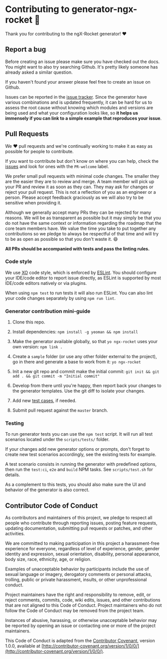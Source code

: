 # Contributing to generator-ngx-rocket :rocket:

Thank you for contributing to the ngX-Rocket generator! :heart:

## Report a bug

Before creating an issue please make sure you have checked out the docs. You might want to also try searching Github.
It's pretty likely someone has already asked a similar question.

If you haven't found your answer please feel free to create an issue on Github.

Issues can be reported in the [issue tracker](https://github.com/ngx-rocket/generator-ngx-rocket/issues).
Since the generator have various combinations and is updated frequently, it can be hard for us to assess the root cause
without knowing which modules and versions are being used and what your configuration looks like, so **it helps us
immensely if you can link to a simple example that reproduces your issue**.

## Pull Requests

We :heart: pull requests and we're continually working to make it as easy as possible for people to contribute.

If you want to contribute but don't know on where you can help, check the
[issues](https://github.com/ngx-rocket/generator-ngx-rocket/issues) and look for ones with the `PR-welcome` label.

We prefer small pull requests with minimal code changes. The smaller they are the easier they are to review and merge.
A team member will pick up your PR and review it as soon as they can. They may ask for changes or reject your pull
request. This is not a reflection of you as an engineer or a person. Please accept feedback graciously as we will also
try to be sensitive when providing it.

Although we generally accept many PRs they can be rejected for many reasons. We will be as transparent as possible but
it may simply be that you do not have the same context or information regarding the roadmap that the core team members
have. We value the time you take to put together any contributions so we pledge to always be respectful of that time
and will try to be as open as possible so that you don't waste it. :smile:

**All PRs should be accompanied with tests and pass the linting rules.**

### Code style

We use [XO](https://github.com/sindresorhus/eslint-config-xo-space) code style, which is enforced by
[ESLint](https://github.com/eslint/eslint). You should configure your IDE/code editor to report issue directly, as
ESLint is supported by most IDE/code editors natively or via plugins.

When using `npm test` to run tests it will also run ESLint. You can also lint your code changes separately by using
`npm run lint`.

### Generator contribution mini-guide

1. Clone this repo.

2. Install dependencies: `npm install -g yeoman && npm install`

3. Make the generator available globally, so that `yo ngx-rocket` uses your own version: `npm link .`

4. Create a `sample` folder (or use any other folder external to the project), go in there and generate a base to work
   from it: `yo ngx-rocket`

5. Init a new git repo and commit make the initial commit: `git init && git add . && git commit -m "Initial commit"`

6. Develop from there until you're happy, then report back your changes to the generator templates. Use the git diff to
   isolate your changes.
   
7. Add new [test cases](#testing), if needed.

8. Submit pull request against the `master` branch.

### Testing

To run generator tests you can use the `npm test` script.
It will run all test scenarios located under the `scripts/tests/` folder.

If your changes add new generator options or prompts, don't forget to create new test scenarios accordingly, see the
existing tests for example.

A test scenario consists in running the generator with predefined options, then run the `test:ci`, `e2e` and `build`
NPM tasks. See `scripts/test.sh` for details.

As a complement to this tests, you should also make sure the UI and behavior of the generator is also correct.

## Contributor Code of Conduct

As contributors and maintainers of this project, we pledge to respect all people who contribute through reporting
issues, posting feature requests, updating documentation, submitting pull requests or patches, and other activities.

We are committed to making participation in this project a harassment-free experience for everyone, regardless of level
of experience, gender, gender identity and expression, sexual orientation, disability, personal appearance, body size,
race, ethnicity, age, or religion.

Examples of unacceptable behavior by participants include the use of sexual language or imagery, derogatory comments or
personal attacks, trolling, public or private harassment, insults, or other unprofessional conduct.

Project maintainers have the right and responsibility to remove, edit, or reject comments, commits, code, wiki edits,
issues, and other contributions that are not aligned to this Code of Conduct. Project maintainers who do not follow the
Code of Conduct may be removed from the project team.

Instances of abusive, harassing, or otherwise unacceptable behavior may be reported by opening an issue or contacting
one or more of the project maintainers.

This Code of Conduct is adapted from the [Contributor Covenant](http://contributor-covenant.org), version 1.0.0,
available at [http://contributor-covenant.org/version/1/0/0/](http://contributor-covenant.org/version/1/0/0/).
